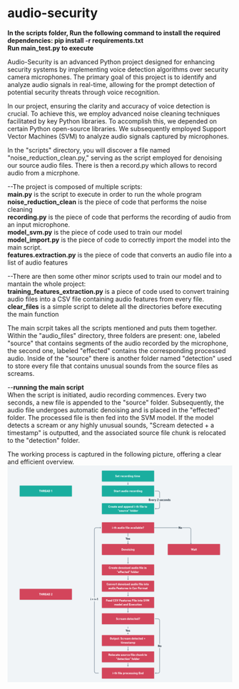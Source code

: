 # audio-security
**In the scripts folder, Run the following command to install the required dependencies: pip install -r requirements.txt** \
**Run main_test.py to execute**


Audio-Security is an advanced Python project designed for enhancing security systems by implementing voice detection algorithms over security camera microphones. The primary goal of this project is to identify and analyze audio signals in real-time, allowing for the prompt detection of potential security threats through voice recognition.

In our project, ensuring the clarity and accuracy of voice detection is crucial. To achieve this, we employ advanced noise cleaning techniques facilitated by key Python libraries.
To accomplish this, we depended on certain Python open-source libraries.
We subsequently employed Support Vector Machines (SVM) to analyze audio signals captured by microphones.



In the "scripts" directory, you will discover a file named "noise_reduction_clean.py," serving as the script employed for denoising our source audio files. There is then a record.py which allows to record audio from a micrphone.

--The project is composed of multiple scripts:\
**main.py** is the script to execute in order to run the whole program 
**noise_reduction_clean** is the piece of code that performs the noise cleaning\
**recording.py** is the piece of code that performs the recording of audio from an input microphone.\
**model_svm.py** is the piece of code used to train our model\
**model_import.py** is the piece of code to correctly import the model into the main script.\
**features.extraction.py** is the piece of code that converts an audio file into a list of audio features

--There are then some other minor scripts used to train our model and to mantain the whole project:\
**training_features_extraction.py** is a piece of code used to convert training audio files into a CSV file containing audio features from every file.\
**clear_files** is a simple script to delete all the directories before executing the main function



The main scrpit takes all the scripts mentioned and puts them together. Within the "audio_files" directory, three folders are present: one, labeled "source" that contains segments of the audio recorded by the microphone, the second one, labeled "effected" contains the corresponding processed audio. Inside of the "source" there is another folder named "detection" used to store every file that contains unusual sounds from the source files as screams.

--**running the main script**\
When the script is initiated, audio recording commences. Every two seconds, a new file is appended to the "source" folder. Subsequently, the audio file undergoes automatic denoising and is placed in the "effected" folder. The processed file is then fed into the SVM model. If the model detects a scream or any highly unusual sounds, "Scream detected + a timestamp" is outputted, and the associated source file chunk is relocated to the "detection" folder.

The working process is captured in the following picture, offering a clear and efficient overview.\
![Working process](https://github.com/pradeeparoulmoji/audio-security/blob/main/pictures/recording%20process.png)






